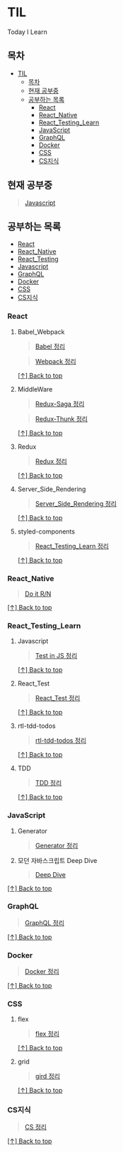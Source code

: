 # TIL

Today I Learn

## 목차

- [TIL](#til)
  - [목차](#목차)
  - [현재 공부중](#현재-공부중)
  - [공부하는 목록](#공부하는-목록)
    - [React](#react)
    - [React_Native](#react_native)
    - [React_Testing_Learn](#react_testing_learn)
    - [JavaScript](#javascript)
    - [GraphQL](#graphql)
    - [Docker](#docker)
    - [CSS](#css)
    - [CS지식](#cs지식)

## 현재 공부중

> [Javascript](./JavaScript/README.md)

## 공부하는 목록

- [React](./React)
- [React_Native](./React_Native)
- [React_Testing](./React_Testing_Learn)
- [Javascript](./JavaScript)
- [GraphQL](./GraphQL)
- [Docker](./Docker)
- [CSS](./CSS)
- [CS지식](./CS지식)

### React

1. Babel_Webpack

   > [Babel 정리](./React/Babel_Webpack/README.md)

   > [Webpack 정리](./React/Babel_Webpack/README.md)

   [[↑] Back to top](#%EB%AA%A9%EC%B0%A8)

2. MiddleWare

   > [Redux-Saga 정리](./React/MiddleWare/redux-saga/README.md)

   > [Redux-Thunk 정리](./React/MiddleWare/미들웨어%20직접%20만들어보기/README.md)

   [[↑] Back to top](#%EB%AA%A9%EC%B0%A8)

3. Redux

   > [Redux 정리](./React/Redux/README.md)

   [[↑] Back to top](#%EB%AA%A9%EC%B0%A8)

4. Server_Side_Rendering

   > [Server_Side_Rendering 정리](./React/Server_Side_Rendering/README.md)

   [[↑] Back to top](#%EB%AA%A9%EC%B0%A8)

5. styled-components

   > [React_Testing_Learn 정리](./React/../React_Testing_Learn/JavaScript/README.md)

   [[↑] Back to top](#%EB%AA%A9%EC%B0%A8)

### React_Native

> [Do it R/N](./React_Native/Do_it_Book/README.md)

[[↑] Back to top](#%EB%AA%A9%EC%B0%A8)

### React_Testing_Learn

1. Javascript

   > [Test in JS 정리](./React_Testing_Learn/JavaScript/README.md)

   [[↑] Back to top](#%EB%AA%A9%EC%B0%A8)

2. React_Test

   > [React_Test 정리](./React_Testing_Learn/React_Test/README.md)

   [[↑] Back to top](#%EB%AA%A9%EC%B0%A8)

3. rtl-tdd-todos

   > [rtl-tdd-todos 정리](./React_Testing_Learn/rtl-tdd-todos/README.md)

   [[↑] Back to top](#%EB%AA%A9%EC%B0%A8)

4. TDD

   > [TDD 정리](./React_Testing_Learn/TDD/README.md)

   [[↑] Back to top](#%EB%AA%A9%EC%B0%A8)

### JavaScript

1. Generator

   > [Generator 정리](./JavaScript/README.md)

2. 모던 자바스크립트 Deep Dive

   > [Deep Dive](./Javascript/README.md)

[[↑] Back to top](#%EB%AA%A9%EC%B0%A8)

### GraphQL

> [GraphQL 정리](./GraphQL/README.md)

[[↑] Back to top](#%EB%AA%A9%EC%B0%A8)

### Docker

> [Docker 정리](./Docker/README.md)

[[↑] Back to top](#%EB%AA%A9%EC%B0%A8)

### CSS

1. flex

   > [flex 정리](./CSS/flex/README.md)

   [[↑] Back to top](#%EB%AA%A9%EC%B0%A8)

2. grid

   > [gird 정리](./CSS/grid_표만들기/README.md)

   [[↑] Back to top](#%EB%AA%A9%EC%B0%A8)

### CS지식

> [CS 정리](./CS지식/Computer%20Science/README.MD)

[[↑] Back to top](#%EB%AA%A9%EC%B0%A8)
